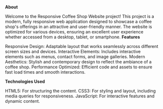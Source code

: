 __About__

Welcome to the Responsive Coffee Shop Website project! This project is a modern, fully responsive web application designed to showcase a coffee shop's offerings in an attractive and user-friendly manner. The website is optimized for various devices, ensuring an excellent user experience whether accessed from a desktop, tablet, or smartphone.
__Features__

Responsive Design: Adaptable layout that works seamlessly across different screen sizes and devices.
Interactive Elements: Includes interactive elements such as menus, contact forms, and image galleries.
Modern Aesthetics: Stylish and contemporary design to reflect the ambiance of a coffee shop.
Performance Optimized: Efficient code and assets to ensure fast load times and smooth interactions.

__Technologies Used__

HTML5: For structuring the content.
CSS3: For styling and layout, including media queries for responsiveness.
JavaScript: For interactive features and dynamic content.
